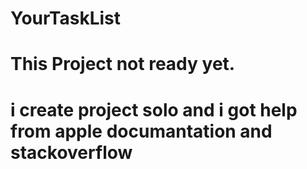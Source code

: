 # YourTaskList
# This Project not ready yet.
# i create project solo and i got help from apple documantation and stackoverflow
